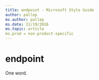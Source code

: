 ```yaml
---
title: endpoint - Microsoft Style Guide
author: pallep
ms.author: pallep
ms.date: 11/19/2016
ms.topic: article
ms.prod = non-product-specific
---
```


# endpoint

One word.
